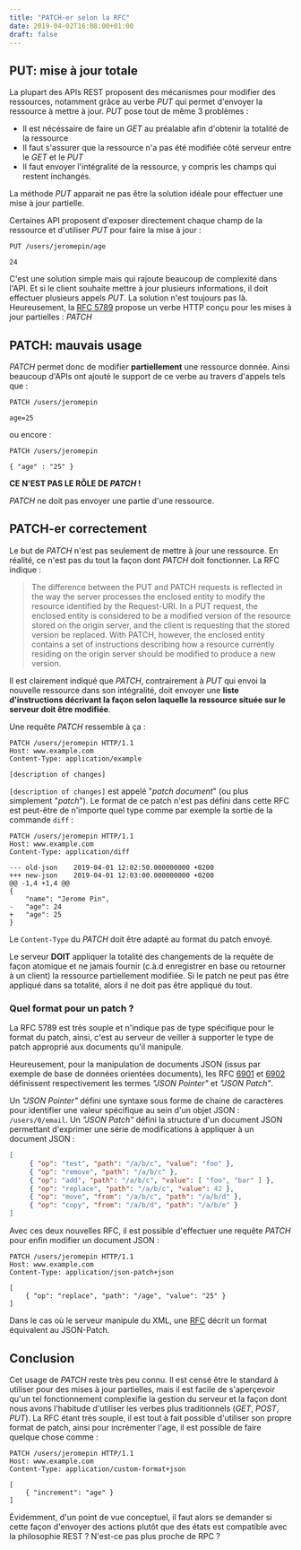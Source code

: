 ```yaml
---
title: "PATCH-er selon la RFC"
date: 2019-04-02T16:08:00+01:00
draft: false
---
```



## PUT: mise à jour totale

La plupart des APIs REST proposent des mécanismes pour modifier des ressources, notamment grâce au verbe _PUT_ qui permet d'envoyer la ressource à mettre à jour. _PUT_ pose tout de même 3 problèmes :

* Il est nécéssaire de faire un _GET_ au préalable afin d'obtenir la totalité de la ressource
* Il faut s'assurer que la ressource n'a pas été modifiée côté serveur entre le _GET_ et le _PUT_
* Il faut envoyer l'intégralité de la ressource, y compris les champs qui restent inchangés.

La méthode _PUT_ apparait ne pas être la solution idéale pour effectuer une mise à jour partielle.

Certaines API proposent d'exposer directement chaque champ de la ressource et d'utiliser _PUT_ pour faire la mise à jour :

```http
PUT /users/jeromepin/age

24
```

C'est une solution simple mais qui rajoute beaucoup de complexité dans l'API. Et si le client souhaite mettre à jour plusieurs informations, il doit effectuer plusieurs appels _PUT_. La solution n'est toujours pas là. Heureusement, la [RFC 5789](https://tools.ietf.org/html/rfc5789) propose un verbe HTTP conçu pour les mises à jour partielles : _PATCH_

## PATCH: mauvais usage

_PATCH_ permet donc de modifier **partiellement** une ressource donnée. Ainsi beaucoup d'APIs ont ajouté le support de ce verbe au travers d'appels tels que :

```http
PATCH /users/jeromepin

age=25
```

ou encore :

```http
PATCH /users/jeromepin

{ "age" : "25" }
```

**CE N'EST PAS LE RÔLE DE _PATCH_ !**

_PATCH_ ne doit pas envoyer une partie d'une ressource.


## PATCH-er correctement

Le but de _PATCH_ n'est pas seulement de mettre à jour une ressource. En réalité, ce n'est pas du tout la façon dont _PATCH_ doit fonctionner. La RFC indique :

> The difference between the PUT and PATCH requests is reflected in the way the server processes the enclosed entity to modify the resource identified by the Request-URI.  In a PUT request, the enclosed entity is considered to be a modified version of the resource stored on the origin server, and the client is requesting that the stored version be replaced.  With PATCH, however, the enclosed entity contains a set of instructions describing how a resource currently residing on the origin server should be modified to produce a new version.

Il est clairement indiqué que _PATCH_, contrairement à _PUT_ qui envoi la nouvelle ressource dans son intégralité, doit envoyer une **liste d'instructions décrivant la façon selon laquelle la ressource située sur le serveur doit être modifiée**.

Une requête _PATCH_ ressemble à ça :

```http
PATCH /users/jeromepin HTTP/1.1
Host: www.example.com
Content-Type: application/example

[description of changes]
```

`[description of changes]` est appelé "_patch document_" (ou plus simplement "_patch_"). Le format de ce patch n'est pas défini dans cette RFC est peut-être de n'importe quel type comme par exemple la sortie de la commande `diff` :

```http
PATCH /users/jeromepin HTTP/1.1
Host: www.example.com
Content-Type: application/diff

--- old-json	2019-04-01 12:02:50.000000000 +0200
+++ new-json	2019-04-01 12:03:00.000000000 +0200
@@ -1,4 +1,4 @@
{
    "name": "Jerome Pin",
-   "age": 24
+   "age": 25
}
```

Le `Content-Type` du _PATCH_ doit être adapté au format du patch envoyé.

Le serveur **DOIT** appliquer la totalité des changements de la requête de façon atomique et ne jamais fournir (c.à.d enregistrer en base ou retourner à un client) la ressource partiellement modifiée. Si le patch ne peut pas être appliqué dans sa totalité, alors il ne doit pas être appliqué du tout.


### Quel format pour un patch ?

La RFC 5789 est très souple et n'indique pas de type spécifique pour le format du patch, ainsi, c'est au serveur de veiller à supporter le type de patch approprié aux documents qu'il manipule.

Heureusement, pour la manipulation de documents JSON (issus par exemple de base de données orientées documents), les RFC [6901](https://tools.ietf.org/html/rfc6901) et [6902](https://tools.ietf.org/html/rfc6902) définissent respectivement les termes _"JSON Pointer"_ et _"JSON Patch"_.

Un _"JSON Pointer"_ défini une syntaxe sous forme de chaine de caractères pour identifier une valeur spécifique au sein d'un objet JSON : `/users/0/email`.
Un _"JSON Patch"_ défini la structure d'un document JSON permettant d'exprimer une série de modifications à appliquer à un document JSON :

```json
[
     { "op": "test", "path": "/a/b/c", "value": "foo" },
     { "op": "remove", "path": "/a/b/c" },
     { "op": "add", "path": "/a/b/c", "value": [ "foo", "bar" ] },
     { "op": "replace", "path": "/a/b/c", "value": 42 },
     { "op": "move", "from": "/a/b/c", "path": "/a/b/d" },
     { "op": "copy", "from": "/a/b/d", "path": "/a/b/e" }
]
```

Avec ces deux nouvelles RFC, il est possible d'effectuer une requête _PATCH_ pour enfin modifier un document JSON :

```http
PATCH /users/jeromepin HTTP/1.1
Host: www.example.com
Content-Type: application/json-patch+json

[
    { "op": "replace", "path": "/age", "value": "25" }
]
```

Dans le cas où le serveur manipule du XML, une [RFC](http://tools.ietf.org/html/rfc5261) décrit un format équivalent au JSON-Patch.

## Conclusion

Cet usage de _PATCH_ reste très peu connu. Il est censé être le standard à utiliser pour des mises à jour partielles, mais il est facile de s'aperçevoir qu'un tel fonctionnement complexifie la gestion du serveur et la façon dont nous avons l'habitude d'utiliser les verbes plus traditionnels (_GET_, _POST_, _PUT_). La RFC étant très souple, il est tout à fait possible d'utiliser son propre format de patch, ainsi pour incrémenter l'age, il est possible de faire quelque chose comme :

```http
PATCH /users/jeromepin HTTP/1.1
Host: www.example.com
Content-Type: application/custom-format+json

[
    { "increment": "age" }
]
```

Évidemment, d'un point de vue conceptuel, il faut alors se demander si cette façon d'envoyer des actions plutôt que des états est compatible avec la philosophie REST ? N'est-ce pas plus proche de RPC ?
